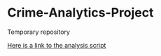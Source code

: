 # Crime-Analytics-Project

Temporary repository


[Here is a link to the analysis script](https://htmlpreview.github.io/?https://github.com/Nate9309/Crime-Analytics-Project/blob/main/Crime%20Analytics%20Project_Nathan.html)
